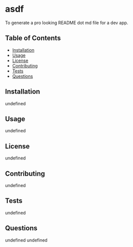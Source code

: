 <!-- Title of the project -->
  # asdf
  
  <!-- Description of the project -->
  To generate a pro looking README dot md file for a dev app.
  
  ## Table of Contents
  * [Installation](#installation)
  * [Usage](#usage)
  * [License](#license)
  * [Contributing](#contributing)
  * [Tests](#tests)
  * [Questions](#questions)
  
  ## Installation
  undefined
  
  ## Usage
  undefined
  
  ## License
  undefined
  
  ## Contributing
  undefined
  
  ## Tests
  undefined
  
  ## Questions
  undefined
  undefined